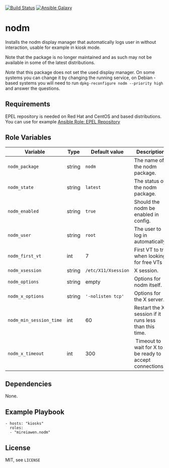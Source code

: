 [![Build Status](https://travis-ci.com/Mireiawen/ansible-role-nodm.svg?branch=master)](https://travis-ci.com/Mireiawen/ansible-role-nodm) [![Ansible Galaxy](https://img.shields.io/badge/Ansible%20Galaxy-mireiawen.nodm-blueviolet)](https://galaxy.ansible.com/mireiawen/nodm)

# nodm

Installs the nodm display manager that automatically logs user in without interaction, usable for example in kiosk mode.

Note that the package is no longer maintained and as such may not be available in some of the latest distributions.

*Note* that this package does not set the used display manager. On some systems you can change it by changing the running service, on Debian -based systems you will need to run `dpkg-reconfigure nodm --priority high` and answer the questions.

## Requirements

EPEL repository is needed on Red Hat and CentOS and based distributions. You can use for example [Ansible Role: EPEL Repository](https://galaxy.ansible.com/geerlingguy/repo-epel)

## Role Variables
| Variable                | Type   | Default value       | Description                                              |
|-------------------------|--------|---------------------|----------------------------------------------------------|
| `nodm_package`          | string | `nodm`              | The name of the nodm package.                            |
| `nodm_state`            | string | `latest`            | The status of the nodm package.                          |
| `nodm_enabled`          | string | `true`              | Should the nodm be enabled in config.                    |
| `nodm_user`             | string | `root`              | The user to log in automatically.                        |
| `nodm_first_vt`         | int    | 7                   | First VT to try when looking for free VTs                |
| `nodm_xsession`         | string | `/etc/X11/Xsession` | X session.                                               |
| `nodm_options`          | string | empty               | Options for nodm itself.                                 |
| `nodm_x_options`        | string | `'-nolisten tcp'`   | Options for the X server.                                |
| `nodm_min_session_time` | int    | 60                  | Restart the X session if it runs less than this time.    |
| `nodm_x_timeout`        | int    | 300                 | Timeout to wait for X to be ready to accept connections. |

## Dependencies

None.

## Example Playbook

```
- hosts: "kiosks"
  roles:
  - "mireiawen.nodm"
```

## License
MIT, see `LICENSE`
